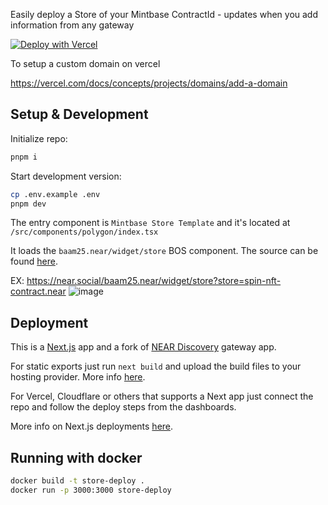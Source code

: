 Easily deploy a Store of your Mintbase ContractId - updates when you add information from any gateway

[![Deploy with Vercel](https://vercel.com/button)](https://vercel.com/new/clone?repository-url=https%3A%2F%2Fgithub.com%2FM-Rb3%2Fstore-deploy&build-command=pnpm%20run%20build&env=NEXT_PUBLIC_NETWORK_ID,NEXT_PUBLIC_HOSTNAME,NEXT_PUBLIC_CONTRACT_ID&envDescription=mainnet-near.org-themecanbeanything&envLink=https%3A%2F%2Fgithub.com%2FM-Rb3%2Fstore-deploy%2Fblob%2Fmain%2F.env.example)

To setup a custom domain on vercel

https://vercel.com/docs/concepts/projects/domains/add-a-domain

## Setup & Development

Initialize repo:

```bash
pnpm i
```

Start development version:

```bash
cp .env.example .env
pnpm dev
```

The entry component is `Mintbase Store Template` and it's located at
`/src/components/polygon/index.tsx`

It loads the `baam25.near/widget/store` BOS component. The source can be found [here](https://near.org/baam25.near/widget/store).

EX: https://near.social/baam25.near/widget/store?store=spin-nft-contract.near
![image](https://github.com/M-Rb3/store-deploy/assets/68287884/a9697c5d-cf59-4f28-8b6f-e48d6a21f13c)


## Deployment

This is a [Next.js](https://github.com/vercel/next.js/) app and a fork of [NEAR Discovery](https://github.com/near/near-discovery) gateway app.

For static exports just run `next build` and upload the build files to your hosting provider. More info [here](https://nextjs.org/docs/pages/building-your-application/deploying/static-exports).

For Vercel, Cloudflare or others that supports a Next app just connect the repo and follow the deploy steps from the dashboards.

More info on Next.js deployments [here](https://nextjs.org/docs/pages/building-your-application/deploying/static-exports).

## Running with docker

```bash
docker build -t store-deploy .
docker run -p 3000:3000 store-deploy
```
